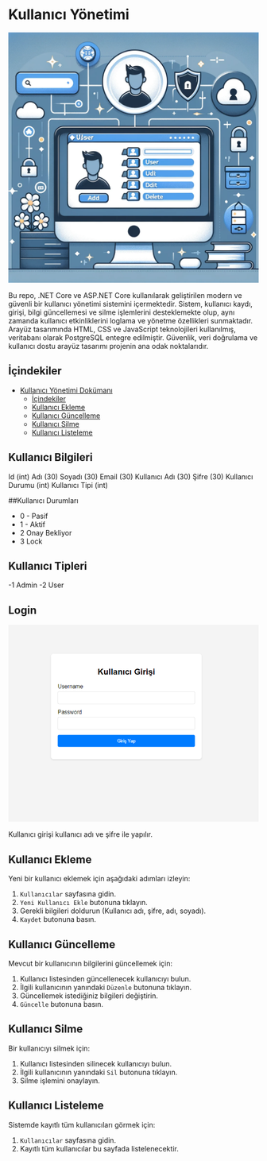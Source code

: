 # Kullanıcı Yönetimi 

![Proje Resmi](images/startimages.png)

Bu repo, .NET Core ve ASP.NET Core kullanılarak geliştirilen modern ve güvenli bir kullanıcı yönetimi sistemini içermektedir. Sistem, kullanıcı kaydı, girişi, bilgi güncellemesi ve silme işlemlerini desteklemekte olup, aynı zamanda kullanıcı etkinliklerini loglama ve yönetme özellikleri sunmaktadır. Arayüz tasarımında HTML, CSS ve JavaScript teknolojileri kullanılmış, veritabanı olarak PostgreSQL entegre edilmiştir. Güvenlik, veri doğrulama ve kullanıcı dostu arayüz tasarımı projenin ana odak noktalarıdır.

## İçindekiler

- [Kullanıcı Yönetimi Dokümanı](#kullanıcı-yönetimi-dokümanı)
  - [İçindekiler](#içindekiler)
  - [Kullanıcı Ekleme](#kullanıcı-ekleme)
  - [Kullanıcı Güncelleme](#kullanıcı-güncelleme)
  - [Kullanıcı Silme](#kullanıcı-silme)
  - [Kullanıcı Listeleme](#kullanıcı-listeleme)
## Kullanıcı Bilgileri 
Id (int)
Adı (30)
Soyadı (30)
Email (30)
Kullanıcı Adı (30)
Şifre (30)
Kullanıcı Durumu (int)
Kullanıcı Tipi (int)

##Kullanıcı Durumları
- 0 - Pasif
- 1 - Aktif
- 2 Onay Bekliyor
- 3 Lock
## Kullanıcı Tipleri
  -1 Admin
  -2 User
## Login 

![Login Ekranı](images/loginpage.PNG)

Kullanıcı girişi kullanıcı adı ve şifre ile yapılır.

## Kullanıcı Ekleme

Yeni bir kullanıcı eklemek için aşağıdaki adımları izleyin:

1. `Kullanıcılar` sayfasına gidin.
2. `Yeni Kullanıcı Ekle` butonuna tıklayın.
3. Gerekli bilgileri doldurun (Kullanıcı adı, şifre, adı, soyadı).
4. `Kaydet` butonuna basın.

## Kullanıcı Güncelleme

Mevcut bir kullanıcının bilgilerini güncellemek için:

1. Kullanıcı listesinden güncellenecek kullanıcıyı bulun.
2. İlgili kullanıcının yanındaki `Düzenle` butonuna tıklayın.
3. Güncellemek istediğiniz bilgileri değiştirin.
4. `Güncelle` butonuna basın.

## Kullanıcı Silme

Bir kullanıcıyı silmek için:

1. Kullanıcı listesinden silinecek kullanıcıyı bulun.
2. İlgili kullanıcının yanındaki `Sil` butonuna tıklayın.
3. Silme işlemini onaylayın.

## Kullanıcı Listeleme

Sistemde kayıtlı tüm kullanıcıları görmek için:

1. `Kullanıcılar` sayfasına gidin.
2. Kayıtlı tüm kullanıcılar bu sayfada listelenecektir.
